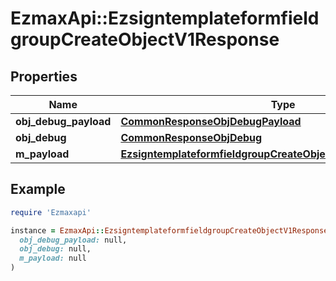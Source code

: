 # EzmaxApi::EzsigntemplateformfieldgroupCreateObjectV1Response

## Properties

| Name | Type | Description | Notes |
| ---- | ---- | ----------- | ----- |
| **obj_debug_payload** | [**CommonResponseObjDebugPayload**](CommonResponseObjDebugPayload.md) |  |  |
| **obj_debug** | [**CommonResponseObjDebug**](CommonResponseObjDebug.md) |  | [optional] |
| **m_payload** | [**EzsigntemplateformfieldgroupCreateObjectV1ResponseMPayload**](EzsigntemplateformfieldgroupCreateObjectV1ResponseMPayload.md) |  |  |

## Example

```ruby
require 'Ezmaxapi'

instance = EzmaxApi::EzsigntemplateformfieldgroupCreateObjectV1Response.new(
  obj_debug_payload: null,
  obj_debug: null,
  m_payload: null
)
```

